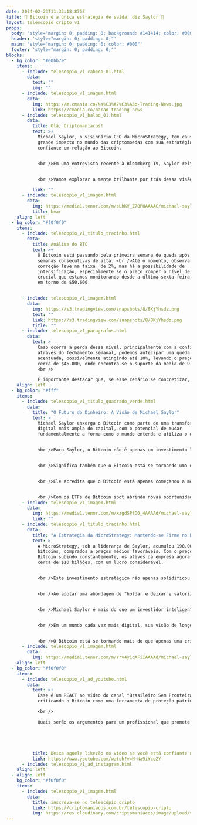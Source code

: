 ```yaml
---
date: 2024-02-23T11:32:18.875Z
title: 🌟 Bitcoin é a única estratégia de saída, diz Saylor 🚀
layout: telescopio_cripto_v1
props:
  body: 'style="margin: 0; padding: 0; background: #141414; color: #000"'
  header: 'style="margin: 0; padding: 0;"'
  main: 'style="margin: 0; padding: 0; color: #000"'
  footer: 'style="margin: 0; padding: 0;"'
blocks:
  - bg_color: "#00bb7e"
    items:
      - include: telescopio_v1_cabeca_01.html
        data:
          text: ""
          img: ""
      - include: telescopio_v1_imagem.html
        data:
          img: https://m.cmania.co/Na%C3%A7%C3%A3o-Trading-News.jpg
          link: https://cmania.co/nacao-trading-news
      - include: telescopio_v1_balao_01.html
        data:
          title: Olá, Criptomaníacos!
          text: >+
            Michael Saylor, o visionário CEO da MicroStrategy, tem causado um
            grande impacto no mundo das criptomoedas com sua estratégia ousada e
            confiante em relação ao Bitcoin. 


            <br />Em uma entrevista recente à Bloomberg TV, Saylor reiterou sua convicção de que o Bitcoin não é apenas uma moeda digital, mas sim uma reserva de valor superior a todas as outras classes de ativos. 


            <br />Vamos explorar a mente brilhante por trás dessa visão e como ela está moldando o futuro da MicroStrategy e do mercado cripto como um todo.

          link: ""
      - include: telescopio_v1_imagem.html
        data:
          img: https://media1.tenor.com/m/sLhKV_Z7QPUAAAAC/michael-saylor-bitcoin.gif
          title: bear
    align: left
  - bg_color: "#f0f0f0"
    items:
      - include: telescopio_v1_titulo_tracinho.html
        data:
          title: Análise do BTC
          text: >+
            O Bitcoin está passando pela primeira semana de queda após quatro
            semanas consecutivas de alta. <br />Até o momento, observa-se uma
            correção leve na faixa  de 2%, mas há a possibilidade de
            intensificação, especialmente se o preço romper o nível de suporte
            crucial que estamos monitorando desde a última sexta-feira, situado
            em torno de $50.600.


      - include: telescopio_v1_imagem.html
        data:
          img: https://s3.tradingview.com/snapshots/8/8KjYhsdz.png
          text: ""
          link: https://s3.tradingview.com/snapshots/8/8KjYhsdz.png
          title: ""
      - include: telescopio_v1_paragrafos.html
        data:
          text: >
            Caso ocorra a perda desse nível, principalmente com a confirmação
            através do fechamento semanal, podemos antecipar uma queda mais
            acentuada, possivelmente atingindo até 10%, levando o preço para
            cerca de $46.000, onde encontra-se o suporte da média de 9 semanas.
            <br />

            É importante destacar que, se esse cenário se concretizar, representará uma excelente oportunidade e provavelmente uma das últimas chances de adquirir Bitcoin abaixo dos $50.000.
    align: left
  - bg_color: "#fff"
    items:
      - include: telescopio_v1_titulo_quadrado_verde.html
        data:
          title: "O Futuro do Dinheiro: A Visão de Michael Saylor"
          text: >
            Michael Saylor enxerga o Bitcoin como parte de uma transformação
            digital mais ampla do capital, com o potencial de mudar
            fundamentalmente a forma como o mundo entende e utiliza o dinheiro. 


            <br />Para Saylor, o Bitcoin não é apenas um investimento lucrativo de curto prazo, mas sim a chave para uma estratégia de saída inteligente e sustentável. Isso significa que ele vê o Bitcoin como o caminho financeiro viável e que não pretende vender tão cedo nenhum dos Bitcoins acumulados durante estes anos.


            <br />Significa também que o Bitcoin está se tornando uma das únicas ferramentas de liberdade financeira acessível para a maior parte da população.


            <br />Ele acredita que o Bitcoin está apenas começando a mostrar seu verdadeiro potencial, competindo não apenas com o ouro e o mercado imobiliário, mas também com o S&P - empresa famosa por seus índices de mercado, como o S&P 500 - e sendo superior a todas essas opções de investimento. 


            <br />Com os ETFs de Bitcoin spot abrindo novas oportunidades para o capital institucional, Saylor vê um futuro brilhante para o Bitcoin e está preparando a MicroStrategy para liderar essa inovação digital.
      - include: telescopio_v1_imagem.html
        data:
          img: https://media1.tenor.com/m/xzgdSPfD0_4AAAAd/michael-saylor-second-best.gif
          link: ""
      - include: telescopio_v1_titulo_tracinho.html
        data:
          title: "A Estratégia da MicroStrategy: Mantendo-se Firme no Bitcoin"
          text: >-
            A MicroStrategy, sob a liderança de Saylor, acumulou 190.000
            bitcoins, comprados a preços médios favoráveis. Com o preço do
            Bitcoin subindo constantemente, os ativos da empresa agora valem
            cerca de $10 bilhões, com um lucro considerável. 


            <br />Este investimento estratégico não apenas solidificou a posição da MicroStrategy como líder no espaço cripto, mas também serviu como um exemplo inspirador para outras empresas considerarem a inclusão do Bitcoin em suas reservas de tesouraria. 


            <br />Ao adotar uma abordagem de "holdar e deixar e valorizar", Saylor está preparando a MicroStrategy para o futuro, onde o Bitcoin desempenhará um papel fundamental no cenário financeiro global.


            <br />Michael Saylor é mais do que um investidor inteligente - ele é um visionário que vê além das flutuações de curto prazo e acredita no potencial transformador do Bitcoin. 


            <br />Em um mundo cada vez mais digital, sua visão de longo prazo pode ser a chave para o sucesso não apenas da MicroStrategy, mas também de todos os que têm a coragem de seguir seu exemplo e acreditar no poder do Bitcoin como a moeda do futuro. 


            <br />O Bitcoin está se tornando mais do que apenas uma criptomoeda - está se transformando em uma verdadeira renascimento financeiro, concorda?
      - include: telescopio_v1_imagem.html
        data:
          img: https://media1.tenor.com/m/Yrv4y1qAFiIAAAAd/michael-saylor.gif
    align: left
  - bg_color: "#f0f0f0"
    items:
      - include: telescopio_v1_ad_youtube.html
        data:
          text: >+
            Esse é um REACT ao vídeo do canal "Brasileiro Sem Fronteiras"
            criticando o Bitcoin como uma ferramenta de proteção patrimonial. 

            <br />

            Quais serão os argumentos para um profissional que promete BLINDAR o seu PATRIMÔNIO e PROTEGER a sua FAMÍLIA contra o ESTADO, ser contra o BTC?





          title: Deixa aquele likezão no vídeo se você está confiante no BTC!
          link: https://www.youtube.com/watch?v=H-Na9iYcoZY
      - include: telescopio_v1_ad_instagram.html
    align: left
  - align: left
    bg_color: "#f0f0f0"
    items:
      - include: telescopio_v1_imagem.html
        data:
          title: inscreva-se no telescópio cripto
          link: https://criptomaniacos.com.br/telescopio-cripto
          img: https://res.cloudinary.com/criptomaniacos/image/upload/v1662133224/telescopio/inscreva-se-telescopio.png
---
```

